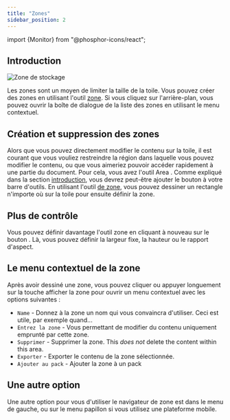 ```yaml
---
title: "Zones"
sidebar_position: 2
---
```


import {Monitor} from "@phosphor-icons/react";


## Introduction

![Zone de stockage](area.png)

Les zones sont un moyen de limiter la taille de la toile. Vous pouvez créer des zones en utilisant l'outil [zone](tools/area.md). Si vous cliquez sur l'arrière-plan, vous pouvez ouvrir la boîte de dialogue de la liste des zones en utilisant le menu contextuel.

## Création et suppression des zones

Alors que vous pouvez directement modifier le contenu sur la toile, il est courant que vous vouliez restreindre la région dans laquelle vous pouvez modifier le contenu, ou que vous aimeriez pouvoir accéder rapidement à une partie du document. Pour cela, vous avez l'outil <Monitor/> Area . Comme expliqué dans la section [introduction](README.md), vous devrez peut-être ajouter le bouton <Monitor/> à votre barre d'outils. En utilisant l'outil [de zone](tools/area.md), vous pouvez dessiner un rectangle n'importe où sur la toile pour ensuite définir la zone.

## Plus de contrôle

Vous pouvez définir davantage l'outil zone en cliquant à nouveau sur le bouton <Monitor/>. Là, vous pouvez définir la largeur fixe, la hauteur ou le rapport d'aspect.

## Le menu contextuel de la zone

 Après avoir dessiné une zone, vous pouvez cliquer ou appuyer longuement sur la touche afficher la zone pour ouvrir un menu contextuel avec les options suivantes :

* `Name` - Donnez à la zone un nom qui vous convaincra d'utiliser. Ceci est utile, par exemple quand...
* `Entrez la zone` - Vous permettant de modifier du contenu uniquement emprunté par cette zone.
* `Supprimer` - Supprimer la zone. This *does not* delete the content within this area.
* `Exporter` - Exporter le contenu de la zone sélectionnée.
* `Ajouter au pack` - Ajouter la zone à un pack [](pack)

## Une autre option

Une autre option pour vous d'utiliser le navigateur de zone est dans le menu de gauche, ou sur le menu papillon si vous utilisez une plateforme mobile. 

